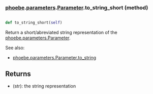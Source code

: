 ### [phoebe](phoebe.md).[parameters](phoebe.parameters.md).[Parameter](phoebe.parameters.Parameter.md).to_string_short (method)


```py

def to_string_short(self)

```



Return a short/abreviated string representation of the
[phoebe.parameters.Parameter](phoebe.parameters.Parameter.md).

See also:
* [phoebe.parameters.Parameter.to_string](phoebe.parameters.Parameter.to_string.md)

Returns
--------
* (str): the string representation

